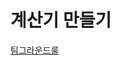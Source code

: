 # 계산기 만들기

[팀그라운드룰](https://github.com/stevenkim18/ios-calculator-app/blob/main/docs/teamGroundRule.md)


